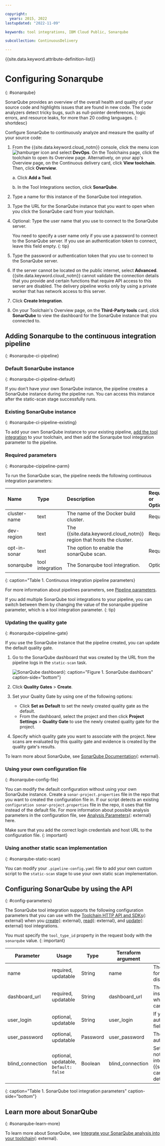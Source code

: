 ```yaml
---

copyright:
  years: 2015, 2022
lastupdated: "2022-11-09"

keywords: tool integrations, IBM Cloud Public, Sonarqube

subcollection: ContinuousDelivery

---
```


{{site.data.keyword.attribute-definition-list}}   

# Configuring Sonarqube
{: #sonarqube}

SonarQube provides an overview of the overall health and quality of your source code and highlights issues that are found in new code. The code analyzers detect tricky bugs, such as null-pointer dereferences, logic errors, and resource leaks, for more than 20 coding languages.
{: shortdesc}

Configure SonarQube to continuously analyze and measure the quality of your source code:

1. From the {{site.data.keyword.cloud_notm}} console, click the menu icon ![hamburger icon](images/icon_hamburger.svg) and select **DevOps**. On the Toolchains page, click the toolchain to open its Overview page. Alternatively, on your app's Overview page, on the Continuous delivery card, click **View toolchain**. Then, click **Overview**. 
 
   a. Click **Add a Tool**.

   b. In the Tool Integrations section, click **SonarQube**.

1. Type a name for this instance of the SonarQube tool integration.
1. Type the URL for the SonarQube instance that you want to open when you click the SonarQube card from your toolchain.
1. Optional: Type the user name that you use to connect to the SonarQube server.

   You need to specify a user name only if you use a password to connect to the SonarQube server. If you use an authentication token to connect, leave this field empty.
   {: tip}

1. Type the password or authentication token that you use to connect to the SonarQube server.
1. If the server cannot be located on the public internet, select **Advanced**. {{site.data.keyword.cloud_notm}} cannot validate the connection details that you provide and certain functions that require API access to this server are disabled. The delivery pipeline works only by using a private worker that has network access to this server.
1. Click **Create Integration**.
1. On your Toolchain's Overview page, on the **Third-Party tools** card, click **SonarQube** to view the dashboard for the SonarQube instance that you connected to.

## Adding Sonarqube to the continuous integration pipeline
{: #sonarqube-ci-pipeline}

### Default SonarQube instance
{: #sonarqube-ci-pipeline-default}

If you don't have your own SonarQube instance, the pipeline creates a SonarQube instance during the pipeline run. You can access this instance after the static-scan stage successfully runs.

### Existing SonarQube instance
{: #sonarqube-ci-pipeline-existing}

To add your own SonarQube instance to your existing pipeline, [add the tool integration](/docs/ContinuousDelivery?topic=ContinuousDelivery-sonarqube) to your toolchain, and then add the Sonarqube tool integration parameter to the pipeline.

### Required parameters
{: #sonarqube-cipipeline-parm}

To run the SonarQube scan, the pipeline needs the following continuous integration parameters:

|Name |Type	|Description |Required or Optional |
|:----------|:------------------------------|:------------------|:----------|
|cluster-name 		|text 		|The name of the Docker build cluster.			|Required			|
|dev-region		|text		|The {{site.data.keyword.cloud_notm}} region that hosts the cluster.			|Required			|
|opt-in-sonar		|text 		|The option to enable the sonarQube scan.		|Required			|
|sonarqube		|tool integration		|The Sonarqube tool integration.	|Optional			|
{: caption="Table 1. Continuous integration pipeline parameters}

For more information about pipelines parameters, see [Pipeline parameters](/docs/devsecops?topic=devsecops-cd-devsecops-pipeline-parm).

If you add multiple SonarQube tool integrations to your pipeline, you can switch between them by changing the value of the sonarqube pipeline parameter, which is a tool integration parameter.
{: tip}

### Updating the quality gate
{: #sonarqube-cipipeline-gate}

If you use the SonarQube instance that the pipeline created, you can update the default quality gate.

1. Go to the SonarQube dashboard that was created by the URL from the pipeline logs in the `static-scan` task. 

   ![SonarQube dashboard](images/sonar-quality-gate.png){: caption="Figure 1. SonarQube dashboars" caption-side="bottom"}

1. Click **Quality Gates** > **Create**. 
1. Set your Quality Gate by using one of the following options:

   * Click  **Set as Default** to set the newly created quality gate as the default.
   * From the dashboard, select the project and then click **Project Settings** > **Quality Gate** to use the newly created quality gate for the project.

1. Specify which quality gate you want to associate with the project. New scans are evaluated by this quality gate and evidence is created by the quality gate's results.

To learn more about SonarQube, see [SonarQube Documentation](https://docs.sonarqube.org/latest/){: external}.

### Using your own configuration file
{: #sonarqube-config-file}

You can modify the default configuration without using your own SonarQube instance. Create a `sonar-project.properties` file in the repo that you want to created the configuration file in. If our script detects an existing `configuration sonar-project.properties` file in the repo, it uses that file instead of the default file. For more information about possible analysis parameters in the configuration file, see [Analysis Parameters](https://docs.sonarqube.org/latest/analysis/analysis-parameters/){: external} here. 

Make sure that you add the correct login credentials and host URL to the configuration file.
{: important}

### Using another static scan implementation
{: #sonarqube-static-scan}

You can modify your `.pipeline-config.yaml` file to add your own custom script to the `static-scan` stage to use your own static scan implementation.

## Configuring SonarQube by using the API
{: #config-parameters}

The SonarQube tool integration supports the following configuration parameters that you can use with the [Toolchain HTTP API and SDKs](https://cloud.ibm.com/apidocs/toolchain){: external} when you [create](https://cloud.ibm.com/apidocs/toolchain#create-tool){: external}, [read](https://cloud.ibm.com/apidocs/toolchain#get-tool-by-id){: external}, and [update](https://cloud.ibm.com/apidocs/toolchain#update-tool){: external} tool integrations.

You must specify the `tool_type_id` property in the request body with the `sonarqube` value.
{: important}

| Parameter | Usage | Type | Terraform argument | Description |
| --- | --- | --- | --- | --- |
| name | required, updatable | String | name | The name of this tool integration, for example, `my-sonarqube`, that is displayed in your toolchain. |
| dashboard_url | required, updatable | String | dashboard_url | The URL of the SonarQube instance that you want to open when you click the SonarQube card in your toolchain. |
| user_login | optional, updatable | String | user_login | If you are using an authentication token, leave this field empty. |
| user_password | optional, updatable | Password | user_password | The password or SonarQube authentication token. |
| blind_connection | optional, updatable, `Default: false` | Boolean | blind_connection | Set to `true` only if the server is not addressable on the public internet. {{site.data.keyword.cloud_notm}} cannot validate the connection details that you provide. |
{: caption="Table 1. SonarQube tool integration parameters" caption-side="bottom"}

## Learn more about SonarQube
{: #sonarqube-learn-more}

To learn more about SonarQube, see [Integrate your SonarQube analysis into your toolchain](https://www.ibm.com/blogs/cloud-archive/2017/06/integrate-sonarqube-analysis-into-your-toolchain/){: external}. 
